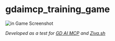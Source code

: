 # gdaimcp_training_game

![in Game Screenshot](screenshots/Screenshot%2025-10-15%022642.png)

_Developed as a test for [GD AI MCP](https://gdaimcp.com/) and [Ziva.sh](https://ziva.sh/)_
